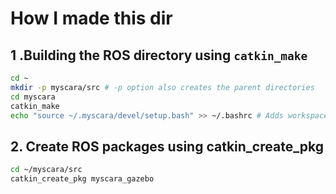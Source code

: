 # How I made this dir

## 1 .Building the ROS directory using `catkin_make`
```bash
cd ~
mkdir -p myscara/src # -p option also creates the parent directories
cd myscara
catkin_make
echo "source ~/.myscara/devel/setup.bash" >> ~/.bashrc # Adds workspace to search path
```

## 2. Create ROS packages using catkin_create_pkg
```bash
cd ~/myscara/src
catkin_create_pkg myscara_gazebo
```


